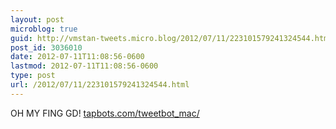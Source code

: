 ```yaml
---
layout: post
microblog: true
guid: http://vmstan-tweets.micro.blog/2012/07/11/223101579241324544.html
post_id: 3036010
date: 2012-07-11T11:08:56-0600
lastmod: 2012-07-11T11:08:56-0600
type: post
url: /2012/07/11/223101579241324544.html
---
```

OH MY FING GD! <a href="http://tapbots.com/tweetbot_mac/">tapbots.com/tweetbot_mac/</a>
